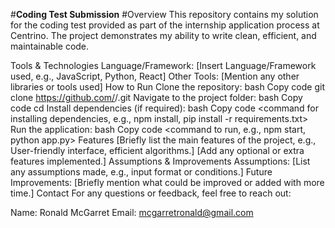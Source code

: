 #**Coding Test Submission**
#Overview
This repository contains my solution for the coding test provided as part of the internship application process at Centrino. The project demonstrates my ability to write clean, efficient, and maintainable code.

Tools & Technologies
Language/Framework: [Insert Language/Framework used, e.g., JavaScript, Python, React]
Other Tools: [Mention any other libraries or tools used]
How to Run
Clone the repository:
bash
Copy code
git clone https://github.com/<your-username>/<repository-name>.git
Navigate to the project folder:
bash
Copy code
cd <repository-name>
Install dependencies (if required):
bash
Copy code
<command for installing dependencies, e.g., npm install, pip install -r requirements.txt>
Run the application:
bash
Copy code
<command to run, e.g., npm start, python app.py>
Features
[Briefly list the main features of the project, e.g., User-friendly interface, efficient algorithms.]
[Add any optional or extra features implemented.]
Assumptions & Improvements
Assumptions: [List any assumptions made, e.g., input format or conditions.]
Future Improvements: [Briefly mention what could be improved or added with more time.]
Contact
For any questions or feedback, feel free to reach out:

Name: Ronald McGarret
Email: mcgarretronald@gmail.com

